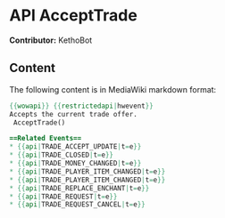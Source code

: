 # API AcceptTrade

**Contributor:** KethoBot

## Content

The following content is in MediaWiki markdown format:

```mediawiki
{{wowapi}} {{restrictedapi|hwevent}}
Accepts the current trade offer.
 AcceptTrade()

==Related Events==
* {{api|TRADE_ACCEPT_UPDATE|t=e}}
* {{api|TRADE_CLOSED|t=e}}
* {{api|TRADE_MONEY_CHANGED|t=e}}
* {{api|TRADE_PLAYER_ITEM_CHANGED|t=e}}
* {{api|TRADE_PLAYER_ITEM_CHANGED|t=e}}
* {{api|TRADE_REPLACE_ENCHANT|t=e}}
* {{api|TRADE_REQUEST|t=e}}
* {{api|TRADE_REQUEST_CANCEL|t=e}}
```